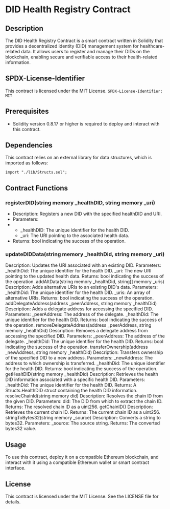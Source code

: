 # DID Health Registry Contract

## Description
The DID Health Registry Contract is a smart contract written in Solidity that provides a decentralized identity (DID) management system for healthcare-related data. It allows users to register and manage their DIDs on the blockchain, enabling secure and verifiable access to their health-related information.

## SPDX-License-Identifier
This contract is licensed under the MIT License.
```SPDX-License-Identifier: MIT```

## Prerequisites
- Solidity version 0.8.17 or higher is required to deploy and interact with this contract.

## Dependencies
This contract relies on an external library for data structures, which is imported as follows:

```import "./lib/Structs.sol";```

## Contract Functions

### registerDID(string memory _healthDID, string memory _uri)
- Description: Registers a new DID with the specified healthDID and URI.
- Parameters:
-
  - _healthDID: The unique identifier for the health DID.
  - _uri: The URI pointing to the associated health data.
- Returns: bool indicating the success of the operation.
### updateDIDData(string memory _healthDid, string memory _uri)
Description: Updates the URI associated with an existing DID.
Parameters:
_healthDid: The unique identifier for the health DID.
_uri: The new URI pointing to the updated health data.
Returns: bool indicating the success of the operation.
addAltData(string memory _healthDid, string[] memory _uris)
Description: Adds alternative URIs to an existing DID's data.
Parameters:
_healthDid: The unique identifier for the health DID.
_uris: An array of alternative URIs.
Returns: bool indicating the success of the operation.
addDelegateAddress(address _peerAddress, string memory _healthDid)
Description: Adds a delegate address for accessing the specified DID.
Parameters:
_peerAddress: The address of the delegate.
_healthDid: The unique identifier for the health DID.
Returns: bool indicating the success of the operation.
removeDelegateAddress(address _peerAddress, string memory _healthDid)
Description: Removes a delegate address from accessing the specified DID.
Parameters:
_peerAddress: The address of the delegate.
_healthDid: The unique identifier for the health DID.
Returns: bool indicating the success of the operation.
transferOwnership(address _newAddress, string memory _healthDid)
Description: Transfers ownership of the specified DID to a new address.
Parameters:
_newAddress: The address to which ownership is transferred.
_healthDid: The unique identifier for the health DID.
Returns: bool indicating the success of the operation.
getHealtDID(string memory _healthDid)
Description: Retrieves the health DID information associated with a specific health DID.
Parameters:
_healthDid: The unique identifier for the health DID.
Returns: A Structs.HealthDID struct containing the health DID information.
resolveChainId(string memory did)
Description: Resolves the chain ID from the given DID.
Parameters:
did: The DID from which to extract the chain ID.
Returns: The resolved chain ID as a uint256.
getChainID()
Description: Retrieves the current chain ID.
Returns: The current chain ID as a uint256.
stringToBytes32(string memory _source)
Description: Converts a string to bytes32.
Parameters:
_source: The source string.
Returns: The converted bytes32 value.

## Usage
To use this contract, deploy it on a compatible Ethereum blockchain, and interact with it using a compatible Ethereum wallet or smart contract interface.

## License
This contract is licensed under the MIT License. See the LICENSE file for details.
